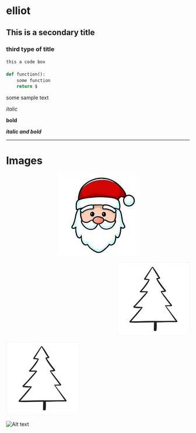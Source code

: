# elliot

## This is a secondary title

### third type of title

```Python
this a code box

def function():
    some function
    return $
```

some sample text

*italic*

**bold**

***italic and bold***

****
# Images

<p align='center'> <img src='images/santa.jpg'></p>

<p align='right'> <img src='images/tree.jpg'></p>

<p align='left'> <img src='images/tree.jpg'></p>

![Alt text]('images/tree.jpg')